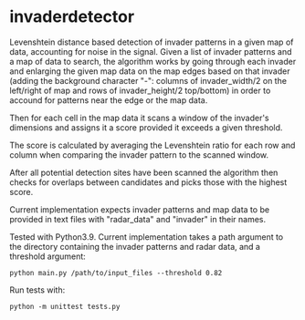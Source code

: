 # invaderdetector

Levenshtein distance based detection of invader patterns in a given map of data, accounting for noise in the signal.
Given a list of invader patterns and a map of data to search, the algorithm works by going through each invader and enlarging the given map data on the map edges based on that invader (adding the background character "-": columns of invader_width/2 on the left/right of map and rows of invader_height/2 top/bottom) in order to accound for patterns near the edge or the map data.

Then for each cell in the map data it scans a window of the invader's dimensions and assigns it a score provided it exceeds a given threshold.

The score is calculated by averaging the Levenshtein ratio for each row and column when comparing the invader pattern to the scanned window.

After all potential detection sites have been scanned the algorithm then checks for overlaps between candidates and picks those with the highest score.

Current implementation expects invader patterns and map data to be provided in text files with "radar_data" and "invader" in their names.

Tested with Python3.9. Current implementation takes a path argument to the directory containing the invader patterns and radar data, and a threshold argument:

`python main.py /path/to/input_files --threshold 0.82`

Run tests with:

`python -m unittest tests.py`
